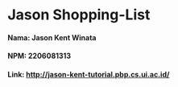 # Jason Shopping-List
#### Nama: Jason Kent Winata
#### NPM: 2206081313
#### Link: http://jason-kent-tutorial.pbp.cs.ui.ac.id/ <br>